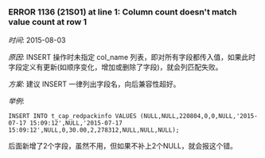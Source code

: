 ### ERROR 1136 (21S01) at line 1: Column count doesn't match value count at row 1

*时间*: 2015-08-03

*原因*: INSERT 操作时未指定 col_name 列表，即对所有字段都传入值，如果此时字段定义有更新(如顺序变化，增加或删除了字段)，就会列匹配失败。

*方案*: 建议 INSERT 一律列出字段名，向后兼容性超好。

*举例*:

`INSERT INTO t_cap_redpackinfo VALUES (NULL,NULL,220804,0,0,NULL,'2015-07-17 15:09:12',NULL,'2015-07-17 15:09:12',NULL,0,30.00,2,278312,NULL,NULL,NULL);`

后面新增了2个字段，虽然不用，但如果不补上2个NULL，就会报这个错。
